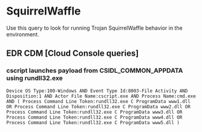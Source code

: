 # SquirrelWaffle

Use this query to look for running Trojan SquirrelWaffle behavior in the environment.

## EDR CDM [Cloud Console queries]

### cscript launches payload from CSIDL_COMMON_APPDATA using rundll32.exe

```
Device OS Type:100-Windows AND Event Type Id:8003-File Activity AND Disposition:1 AND Actor File Name:cscript.exe AND Process Name:cmd.exe AND ( Process Command Line Token:rundll32.exe C ProgramData www1.dll OR Process Command Line Token:rundll32.exe C ProgramData www2.dll OR Process Command Line Token:rundll32.exe C ProgramData www3.dll OR Process Command Line Token:rundll32.exe C ProgramData www4.dll OR Process Command Line Token:rundll32.exe C ProgramData www5.dll )

```
